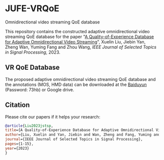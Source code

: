 # JUFE-VRQoE
Omnidirectional video streaming QoE database

This repository contains the constructed adaptive omnidirectional video streaming QoE database for the paper "[A Quality-of-Experience Database for Adaptive Omnidirectional Video Streaming](https://ieeexplore.ieee.org/abstract/document/10198220)", Xuelin Liu, Jiebin Yan, Zheng Wan, Yuming Fang and Zhou Wang, *IEEE Journal of Selected Topics in Signal Processing*, 2023.

## VR QoE Database
The proposed adaptive omnidirectional video streaming QoE database and the annotations (MOS, HMD data) can be downloaded at the [Baiduyun](https://pan.baidu.com/s/1w59IOnHZPhpi4qfNsD4kng) (Password: 73hb) or Google drive.

## Citation
Please cite our papers if it helps your research:
```bibtex
@article{Liu2023jstsp,
title={A Quality-of-Experience Database for Adaptive Omnidirectional Video Streaming},
author={Liu, Xuelin and Yan, Jiebin and Wan, Zheng and Fang, Yuming and Wang Zhou},
journal={IEEE Journal of Selected Topics in Signal Processing},
pages={1-15},
year={2023}
}
